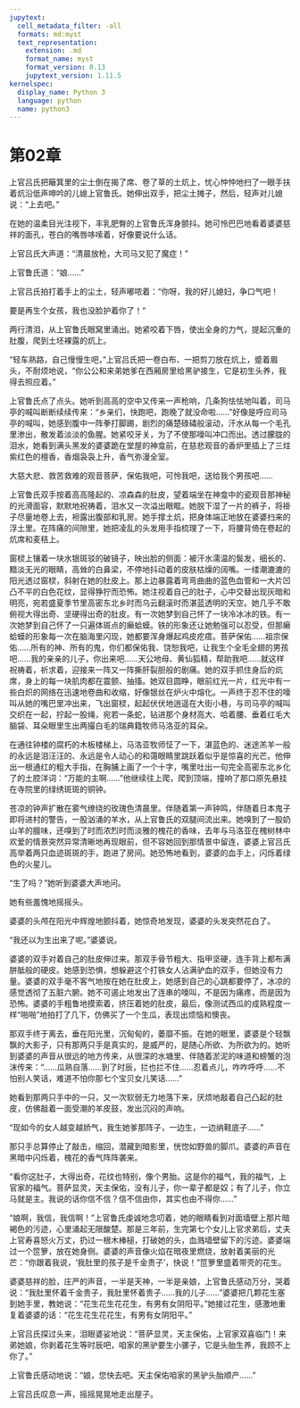 ```yaml
---
jupytext:
  cell_metadata_filter: -all
  formats: md:myst
  text_representation:
    extension: .md
    format_name: myst
    format_version: 0.13
    jupytext_version: 1.11.5
kernelspec:
  display_name: Python 3
  language: python
  name: python3
---
```

# 第02章 

上官吕氏把簸箕里的尘土倒在揭了席、卷了草的土炕上，忧心忡忡地扫了一眼手扶着炕沿低声呻吟的儿媳上官鲁氏。她伸出双手，把尘土摊子，然后，轻声对儿媳说：“上去吧。” 

在她的温柔目光注视下，丰乳肥臀的上官鲁氏浑身颤抖。她可怜巴巴地看着婆婆慈祥的面孔，苍白的嘴唇哆嗦着，好像要说什么话。 

上官吕氏大声道：“清晨放枪，大司马又犯了魔症！” 

上官鲁氏道：“娘……” 

上官吕氏拍打着手上的尘土，轻声嘟哝着：“你呀，我的好儿媳妇，争口气吧！ 

要是再生个女孩，我也没脸护着你了！“ 

两行清泪，从上官鲁氏眼窝里涌出。她紧咬着下唇，使出全身的力气，提起沉重的肚腹，爬到土坯裸露的炕上。 

“轻车熟路，自己慢慢生吧，”上官吕氏把一卷白布、一把剪刀放在炕上，蹙着眉头，不耐烦地说，“你公公和来弟她爹在西厢房里给黑驴接生，它是初生头养，我得去照应着。” 

上官鲁氏点了点头。她听到高高的空中又传来一声枪响，几条狗怯怯地叫着，司马亭的喊叫断断续续传来：“乡亲们，快跑吧，跑晚了就没命啦……”好像是呼应司马亭的喊叫，她感到腹中一阵拳打脚踢，剧烈的痛楚碌碡般滚动，汗水从每一个毛孔里渗出，散发着淡淡的鱼腥。她紧咬牙关，为了不使那嚎叫冲口而出。透过朦胧的泪水，她看到满头黑发的婆婆跪在堂屋的神龛前，在慈悲观音的香炉里插上了三炷紫红色的檀香，香烟袅袅上升，香气弥漫全室。 

大慈大悲、救苦救难的观音菩萨，保佑我吧，可怜我吧，送给我个男孩吧…… 

上官鲁氏双手按着高高隆起的、凉森森的肚皮，望着端坐在神龛中的瓷观音那神秘的光滑面容，默默地祝祷着，泪水又一次溢出眼眶。她脱下湿了一片的裤子，将褂子尽量地卷上去，袒露出腹部和乳房。她手撑土炕，把身体端正地放在婆婆扫来的浮土里。在阵痛的间隙里，她把凌乱的头发用手指梳理了一下，将腰背倚在卷起的炕席和麦秸上。 

窗棂上镶着一块水银斑驳的破镜子，映出脸的侧面：被汗水濡温的鬓发，细长的、黯淡无光的眼睛，高耸的白鼻梁，不停地抖动着的皮肤枯燥的阔嘴。一缕潮漉漉的阳光透过窗棂，斜射在她的肚皮上。那上边暴露着弯弯曲曲的蓝色血管和一大片凹凸不平的白色花纹，显得狰狞而恐怖。她注视着自己的肚子，心中交替出现灰暗和明亮，宛若盛夏季节里高密东北乡时而乌云翻滚时而湛蓝透明的天空。她几乎不敢俯视大得出奇、坚硬得出奇的肚皮。有一次她梦到自己怀了一块冷冰冰的铁。有一次她梦到自己怀了一只遍体斑点的癞蛤蟆。铁的形象还让她勉强可以忍受，但那癞蛤蟆的形象每一次在脑海里闪现，她都要浑身爆起鸡皮疙瘩。菩萨保佑……祖宗保佑……所有的神、所有的鬼，你们都保佑我、饶恕我吧，让我生个全毛全翅的男孩吧……我的亲亲的儿子，你出来吧……天公地母、黄仙狐精，帮助我吧……就这样祝祷着，祈求着，迎接来一阵又一阵撕肝裂胆般的剧痛。她的双手抓住身后的炕席，身上的每一块肌肉都在震颤、抽搐。她双目圆睁，眼前红光一片，红光中有一些白炽的网络在迅速地卷曲和收缩，好像银丝在炉火中熔化。一声终于忍不住的嚎叫从她的嘴巴里冲出来，飞出窗棂，起起伏伏地逍遥在大街小巷，与司马亭的喊叫交织在一起，拧起一股绳，宛若一条蛇，钻进那个身材高大、哈着腰、垂着红毛大脑袋、耳朵眼里生出两撮白毛的瑞典籍牧师马洛亚的耳朵。 

在通往钟楼的腐朽的木板楼梯上，马洛亚牧师怔了一下，湛蓝色的、迷途羔羊一般的永远是泪汪汪的、永远是令人动心的和蔼眼睛里跳跃着似乎是惊喜的光芒。他伸出一根通红的粗大手指，在胸脯上画了一个十字，嘴里吐出一句完全高密东北乡化了的土腔洋词：“万能的主啊……”他继续往上爬，爬到顶端，撞响了那口原先悬挂在寺院里的绿绣斑斑的铜钟。 

苍凉的钟声扩散在雾气缭绕的玫瑰色清晨里。伴随着第一声钟鸣，伴随着日本鬼子即将进村的警告，一股汹涌的羊水，从上官鲁氏的双腿间流出来。她嗅到了一股奶山羊的膻味，还嗅到了时而浓烈时而淡雅的槐花的香味，去年与马洛亚在槐树林中欢爱的情景突然异常清晰地再现眼前，但不容她回到那情景中留连，婆婆上官吕氏高举着两只血迹斑斑的手，跑进了房间。她恐怖地看到，婆婆的血手上，闪烁着绿色的火星儿。 

“生了吗？”她听到婆婆大声地问。 

她有些羞愧地摇摇头。 

婆婆的头颅在阳光中辉煌地颤抖着，她惊奇地发现，婆婆的头发突然花白了。 

“我还以为生出来了呢。”婆婆说。 

婆婆的双手对着自己的肚皮伸过来。那双手骨节粗大、指甲坚硬，连手背上都布满胼胝般的硬皮。她感到恐惧，想躲避这个打铁女人沾满驴血的双手，但她没有力量。婆婆的双手毫不客气地按在她在肚皮上，她感到自己的心跳都要停了，冰凉的感觉透彻了五脏六腑。她不可遏止地发出了连串的嚎叫，不是因为痛疼，而是因为恐怖。婆婆的手粗鲁地摸索着，挤压着她的肚皮，最后，像测试西瓜的成熟程度一样“啪啪”地拍打了几下，仿佛买了一个生瓜，表现出烦恼和懊丧。 

那双手终于离去，垂在阳光里，沉甸甸的，萎靡不振。在她的眼里，婆婆是个轻飘飘的大影子，只有那两只手是真实的，是威严的，是随心所欲、为所欲为的。她听到婆婆的声音从很远的地方传来，从很深的水塘里、伴随着淤泥的味道和螃蟹的泡沫传来：“……瓜熟自落……到了时辰，拦也拦不住……忍着点儿，咋咋呼呼……不怕别人笑话，难道不怕你那七个宝贝女儿笑话……” 

她看到那两只手中的一只，又一次软弱无力地落下来，厌烦地敲着自己凸起的肚皮，仿佛敲着一面受潮的羊皮鼓，发出沉闷的声响。 

“现如今的女人越变越娇气，我生她爹那阵子，一边生，一边纳鞋底子……” 

那只手总算停止了敲击，缩回，潜藏到暗影里，恍惚如野兽的脚爪。婆婆的声音在黑暗中闪烁着，槐花的香气阵阵袭来。 

“看你这肚子，大得出奇，花纹也特别，像个男胎。这是你的福气，我的福气，上官家的福气。菩萨显灵，天主保佑，没有儿子，你一辈子都是奴；有了儿子，你立马就是主。我说的话你信不信？信不信由你，其实也由不得你……” 

“娘啊，我信，我信啊！”上官鲁氏虔诚地念叨着，她的眼睛看到对面墙壁上那片暗褐色的污迹，心里涌起无限酸楚。那是三年前，生完第七个女儿上官求弟后，丈夫上官寿喜怒火万丈，扔过一根木棒槌，打破她的头，血溅墙壁留下的污迹。婆婆端过一个笸箩，放在她身侧。婆婆的声音像火焰在暗夜里燃烧，放射着美丽的光芒：“你跟着我说，‘我肚里的孩子是千金贵子’，快说！”笸箩里盛着带壳的花生。 

婆婆慈祥的脸，庄严的声音，一半是天神，一半是亲娘，上官鲁氏感动万分，哭着说：“我肚里怀着千金贵子，我肚里怀着贵子……我的儿子……”婆婆把几颗花生塞到她手里，教她说：“花生花生花花生，有男有女阴阳平。”她接过花生，感激地重复着婆婆的话：“花生花生花花生，有男有女阴阳平。” 

上官吕氏探过头来，泪眼婆娑地说：“菩萨显灵，天主保佑，上官家双喜临门！来弟她娘，你剥着花生等时辰吧，咱家的黑驴要生小骡子，它是头胎生养，我顾不上你了。” 

上官鲁氏感动地说：“娘，您快去吧。天主保佑咱家的黑驴头胎顺产……” 

上官吕氏叹息一声，摇摇晃晃地走出屋子。 

